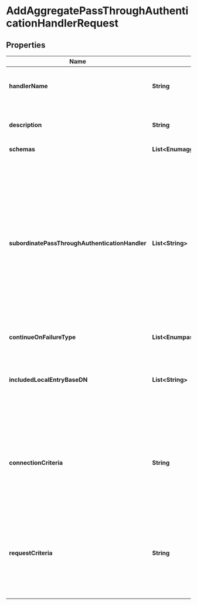 

# AddAggregatePassThroughAuthenticationHandlerRequest


## Properties

| Name | Type | Description | Notes |
|------------ | ------------- | ------------- | -------------|
|**handlerName** | **String** | Name of the new Pass Through Authentication Handler |  |
|**description** | **String** | A description for this Pass Through Authentication Handler |  [optional] |
|**schemas** | **List&lt;EnumaggregatePassThroughAuthenticationHandlerSchemaUrn&gt;** |  |  |
|**subordinatePassThroughAuthenticationHandler** | **List&lt;String&gt;** | The set of subordinate pass-through authentication handlers that may be used to perform the authentication processing. Handlers will be invoked in order until one is found for which the bind operation matches the associated criteria and either succeeds or fails in a manner that should not be ignored. |  |
|**continueOnFailureType** | **List&lt;EnumpassThroughAuthenticationHandlerContinueOnFailureTypeProp&gt;** |  |  [optional] |
|**includedLocalEntryBaseDN** | **List&lt;String&gt;** | The base DNs for the local users whose authentication attempts may be passed through to the external authentication service. |  [optional] |
|**connectionCriteria** | **String** | A reference to connection criteria that will be used to indicate which bind requests should be passed through to the external authentication service. |  [optional] |
|**requestCriteria** | **String** | A reference to request criteria that will be used to indicate which bind requests should be passed through to the external authentication service. |  [optional] |



